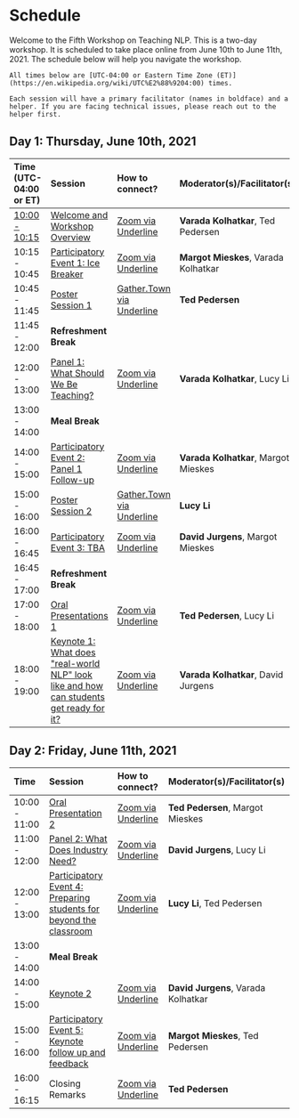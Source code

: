 # Schedule

Welcome to the Fifth Workshop on Teaching NLP. This is a two-day workshop. It is scheduled to take place online from June 10th to June 11th, 2021. The schedule below will help you navigate the workshop. 

```{note}
All times below are [UTC-04:00 or Eastern Time Zone (ET)](https://en.wikipedia.org/wiki/UTC%E2%88%9204:00) times.
```

```{note}
Each session will have a primary facilitator (names in boldface) and a helper. If you are facing technical issues, please reach out to the helper first. 
```

## Day 1: Thursday, June 10th, 2021

| Time (UTC-04:00 or ET)              |     Session                          |  How to connect?       | Moderator(s)/Facilitator(s)  |
| :---------------- | :------------------------------   | :----------------- | :----------------- |
| [10:00 - 10:15](https://dateful.com/eventlink/4564887570) | [Welcome and Workshop Overview](introduction.md)     |         [Zoom via Underline](https://underline.io/events/122/sessions?eventSessionId=4302)             | **Varada Kolhatkar**, Ted Pedersen |
| 10:15 - 10:45 | [Participatory Event 1: Ice Breaker](activities/ice-breaker.md)|        [Zoom via Underline](https://underline.io/events/122/sessions?eventSessionId=4302)            | **Margot Mieskes**, Varada Kolhatkar | 
| 10:45 - 11:45 | [Poster Session 1](posters/poster1.md)                  | [Gather.Town via Underline](https://underline.io/events/122/sessions?eventSessionId=4302)                    | **Ted Pedersen** | 
| 11:45 - 12:00 | **Refreshment Break**                 |                        |                     | 
| 12:00 - 13:00  | [Panel 1: What Should We Be Teaching?](panels/core-concepts.md)    |         [Zoom via Underline](https://underline.io/events/122/sessions?eventSessionId=4302) |  **Varada Kolhatkar**, Lucy Li |
| 13:00 - 14:00  | **Meal Break**                              |            |                     |  |
| 14:00 - 15:00  | [Participatory Event 2: Panel 1 Follow-up](activities/core-topics.md)     |         [Zoom via Underline](https://underline.io/events/122/sessions?eventSessionId=4302)             |  **Varada Kolhatkar**, Margot Mieskes |
| 15:00 - 16:00  | [Poster Session 2](posters/poster2.md)   |         [Gather.Town via Underline](https://underline.io/events/122/sessions?eventSessionId=4302)            | **Lucy Li** |
| 16:00 - 16:45  | [Participatory Event 3: TBA](activities/ice-breaker.md)  |         [Zoom via Underline](https://underline.io/events/122/sessions?eventSessionId=4302)             |  **David Jurgens**, Margot Mieskes |
| 16:45 - 17:00  | **Refreshment Break**  |                     |                     |
| 17:00 - 18:00  | [Oral Presentations 1](oral-talks/talk1.md) |      [Zoom via Underline](https://underline.io/events/122/sessions?eventSessionId=4302)           |   **Ted Pedersen**, Lucy Li |
| 18:00 - 19:00  | [Keynote 1: What does "real-world NLP" look like and how can students get ready for it?](keynotes/ines_montani.md)   |         [Zoom via Underline](https://underline.io/events/122/sessions?eventSessionId=4302)           |  **Varada Kolhatkar**, David Jurgens  |



## Day 2: Friday, June 11th, 2021

| Time              |     Session                         |  How to connect?       | Moderator(s)/Facilitator(s)     |
| :---------------- | :------------------------------ | :----------------- | :----------------- |
| 10:00 - 11:00 |    [Oral Presentation 2](oral-talks/talk2.md) |         [Zoom via Underline](https://underline.io/events/122/sessions?eventSessionId=4302)            |   **Ted Pedersen**, Margot Mieskes                  |  |
| 11:00 - 12:00 |  [Panel 2: What Does Industry Need?](panels/industry.md) |         [Zoom via Underline](https://underline.io/events/122/sessions?eventSessionId=4302)  | **David Jurgens**, Lucy Li  |
| 12:00 - 13:00 |  [Participatory Event 4: Preparing students for beyond the classroom](activities/industry-panel-follow-up.md) |         [Zoom via Underline](https://underline.io/events/122/sessions?eventSessionId=4302)            | **Lucy Li**, Ted Pedersen |
| 13:00 - 14:00  |    **Meal Break**                              |                        |                     |  | 
| 14:00 - 15:00  |  [Keynote 2](keynotes/jason_eisner.md)   |         [Zoom via Underline](https://underline.io/events/122/sessions?eventSessionId=4302)  | **David Jurgens**, Varada Kolhatkar  |
| 15:00 - 16:00  |    [Participatory Event 5: Keynote follow up and feedback](activities/feedback.md)          |         [Zoom via Underline](https://underline.io/events/122/sessions?eventSessionId=4302)            |  **Margot Mieskes**, Ted Pedersen |
| 16:00 - 16:15   |   Closing Remarks              |         [Zoom via Underline](https://underline.io/events/122/sessions?eventSessionId=4302)            |     **Ted Pedersen** |


